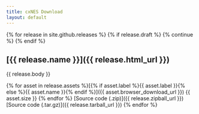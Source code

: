 ```yaml
---
title: cxNES Download
layout: default
---
```


{% for release in site.github.releases %}
 {% if release.draft %}
    {% continue %}
  {% endif %}
## [{{ release.name }}]({{ release.html_url }})  

  {{ release.body }}

{% for asset in release.assets %}[{% if asset.label %}{{ asset.label }}{% else %}{{ asset.name }}{% endif %}]({{ asset.browser_download_url }}) {{ asset.size }}
{% endfor %}
  [Source code (.zip)]({{ release.zipball_url }})  
  [Source code (.tar.gz)]({{ release.tarball_url }})
{% endfor %}


